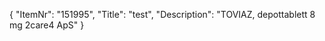 {
  "ItemNr": "151995",
  "Title": "test",
  "Description": "TOVIAZ, depottablett 8 mg 2care4 ApS"
}